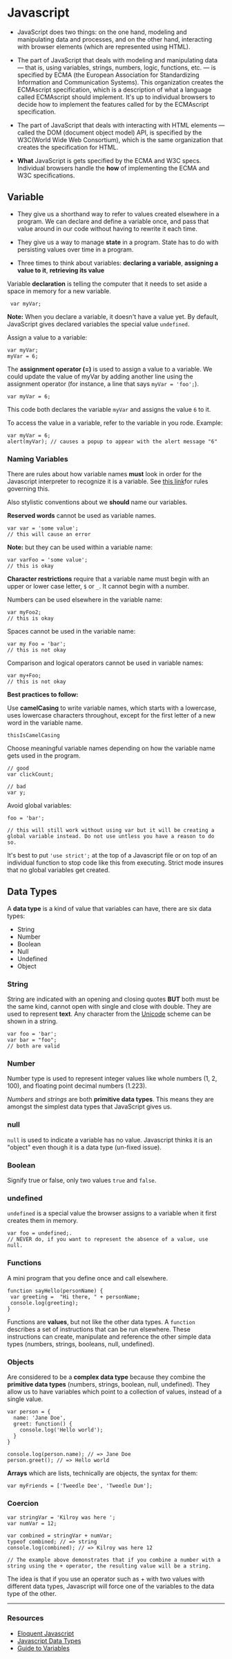 # Javascript

+ JavaScript does two things: on the one hand, modeling and manipulating data and processes, and on the other hand, interacting with browser elements (which are represented using HTML).

+ The part of JavaScript that deals with modeling and manipulating data — that is, using variables, strings, numbers, logic, functions, etc. — is specified by ECMA (the European Association for Standardizing Information and Communication Systems). This organization creates the ECMAscript specification, which is a description of what a language called ECMAscript should implement. It's up to individual browsers to decide how to implement the features called for by the ECMAscript specification.

+ The part of JavaScript that deals with interacting with HTML elements — called the DOM (document object model) API, is specified by the W3C(World Wide Web Consortium), which is the same organization that creates the specification for HTML.

+ **What** JavaScript is gets specified by the ECMA and W3C specs. Individual browsers handle the **how** of implementing the ECMA and W3C specifications.

## Variable

+ They give us a shorthand way to refer to values created elsewhere in a program. We can declare and define a variable once, and pass that value around in our code without having to rewrite it each time.

+ They give us a way to manage **state** in a program. State has to do with persisting values over time in a program.

+ Three times to think about variables: **declaring a variable**, **assigning a value to it**, **retrieving its value**

Variable **declaration** is telling the computer that it needs to set aside a space in memory for a new variable.

``` var myVar;```

**Note:** When you declare a variable, it doesn't have a value yet. By default, JavaScript gives declared variables the special value ```undefined```.

Assign a value to a variable:

```
var myVar;
myVar = 6;
```

The **assignment operator (=)** is used to assign a value to a variable. We could update the value of myVar by adding another line using the assignment operator (for instance, a line that says ```myVar = 'foo';```).

```
var myVar = 6;
```

This code both declares the variable ```myVar``` and assigns the value ```6``` to it.

To access the value in a variable, refer to the variable in you rode. Example:

```
var myVar = 6;
alert(myVar); // causes a popup to appear with the alert message "6"
```

### Naming Variables

There are rules about how variable names **must** look in order for the Javascript interpreter to recognize it is a variable. See [this link](https://mathiasbynens.be/notes/javascript-identifiers)for rules governing this.

Also stylistic conventions about we **should** name our variables.

**Reserved words** cannot be used as variable names.

```
var var = 'some value';
// this will cause an error
```

**Note:** but they can be used within a variable name:

```
var varFoo = 'some value';
// this is okay
```

**Character restrictions** require that a variable name must begin with an upper or lower case letter, ```$``` or ```_```. It cannot begin with a number.

Numbers can be used elsewhere in the variable name:

```
var myFoo2;
// this is okay

```

Spaces cannot be used in the variable name:

```
var my Foo = 'bar';
// this is not okay
```

Comparison and logical operators cannot be used in variable names:

```
var my+Foo;
// this is not okay
```

**Best practices to follow:**

Use **camelCasing** to write variable names, which starts with a lowercase, uses lowercase characters throughout, except for the first letter of a new word in the variable name.

```
thisIsCamelCasing
```

Choose meaningful variable names depending on how the variable name gets used in the program.

```
// good
var clickCount;

// bad
var y;
```

Avoid global variables:

```
foo = 'bar';

// this will still work without using var but it will be creating a global variable instead. Do not use untless you have a reason to do so.
```

It's best to put ```'use strict';``` at the top of a Javascript file or on top of an individual function to stop code like this from executing. Strict mode insures that no global variables get created.

## Data Types

A **data type** is a kind of value that variables can have, there are six data types:

+ String
+ Number
+ Boolean
+ Null
+ Undefined
+ Object

### String

String are indicated with an opening and closing quotes **BUT** both must be the same kind, cannot open with single and close with double. They are used to represent **text**. Any character from the [Unicode](https://en.wikipedia.org/wiki/Unicode) scheme can be shown in a string.

```
var foo = 'bar';
var bar = "foo";
// both are valid
```

### Number

Number type is used to represent integer values like whole numbers (1, 2, 100), and floating point decimal numbers (1.223).

*Numbers* and *strings* are both **primitive data types**. This means they are amongst the simplest data types that JavaScript gives us.

### null

```null``` is used to indicate a variable has no value. Javascript thinks it is an "object" even though it is a data type (un-fixed issue).

### Boolean

Signify true or false, only two values ```true``` and ```false```.

### undefined

```undefined``` is a special value the browser assigns to a variable when it first creates them in memory.

```
var foo = undefined;.
// NEVER do, if you want to represent the absence of a value, use null.
```

### Functions

A mini program that you define once and call elsewhere.

```
function sayHello(personName) {
 var greeting =  "Hi there, " + personName;
 console.log(greeting);
}
```

Functions are **values**, but not like the other data types. A ```function``` describes a set of instructions that can be run elsewhere. These instructions can create, manipulate and reference the other simple data types (numbers, strings, booleans, null, undefined).

### Objects

Are considered to be a **complex data type** because they combine the **primitive data types** (numbers, strings, boolean, null, undefined). They allow us to have variables which point to a collection of values, instead of a single value.

```
var person = {
  name: 'Jane Doe',
  greet: function() {
    console.log('Hello world');
  }
}

console.log(person.name); // => Jane Doe
person.greet(); // => Hello world
```

**Arrays** which are lists, technically are objects, the syntax for them:

```
var myFriends = ['Tweedle Dee', 'Tweedle Dum'];
```

### Coercion

```
var stringVar = 'Kilroy was here ';
var numVar = 12;

var combined = stringVar + numVar;
typeof combined; // => string
console.log(combined); // => Kilroy was here 12

// The example above demonstrates that if you combine a number with a string using the + operator, the resulting value will be a string.
```

The idea is that if you use an operator such as + with two values with different data types, Javascript will force one of the variables to the data type of the other.

---
### Resources

+ [Eloquent Javascript](http://eloquentjavascript.net/00_intro.html)
+ [Javascript Data Types](https://developer.mozilla.org/en-US/docs/Web/JavaScript/Data_structures)
+ [Guide to Variables](https://www.javascript.com/learn/javascript/)
